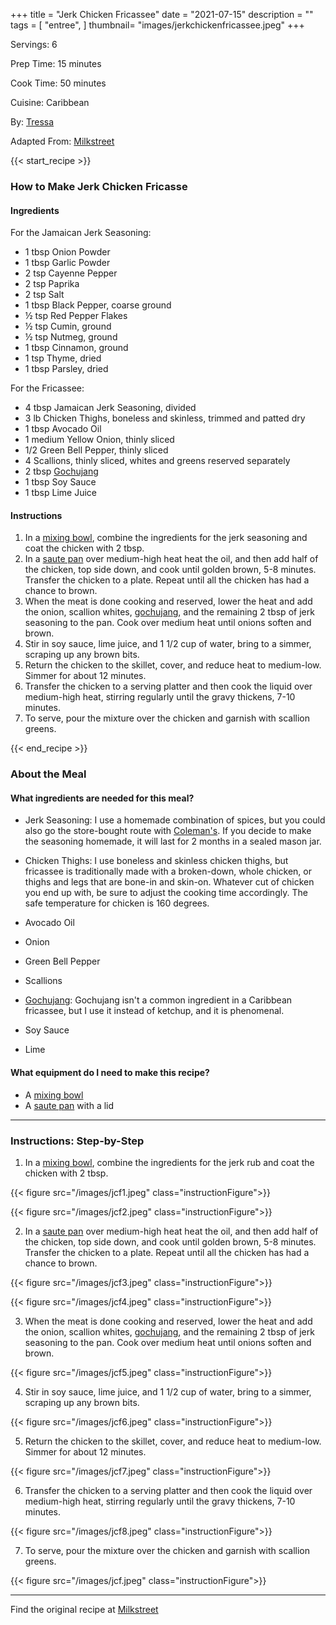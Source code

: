 +++
title = "Jerk Chicken Fricassee"
date = "2021-07-15"
description = ""
tags = [
    "entree",
]
thumbnail= "images/jerkchickenfricassee.jpeg"
+++

Servings: 6 <!--more-->

Prep Time: 15 minutes 

Cook Time: 50 minutes 

Cuisine: Caribbean

By: [Tressa](https://www.jamilghar.com/about/)

Adapted From: [Milkstreet](https://www.177milkstreet.com/recipes/jamaican-chicken-fricassee)
 
{{< start_recipe >}}

### How to Make Jerk Chicken Fricasse 

#### Ingredients  

For the Jamaican Jerk Seasoning:

* 1 tbsp Onion Powder
* 1 tbsp Garlic Powder
* 2 tsp Cayenne Pepper
* 2 tsp Paprika
* 2 tsp Salt
* 1 tbsp Black Pepper, coarse ground 
* ½ tsp Red Pepper Flakes
* ½ tsp Cumin, ground
* ½ tsp Nutmeg, ground
* 1 tbsp Cinnamon, ground
* 1 tsp Thyme, dried
* 1 tbsp Parsley, dried

For the Fricassee:

* 4 tbsp Jamaican Jerk Seasoning, divided 
* 3 lb Chicken Thighs, boneless and skinless, trimmed and patted dry
* 1 tbsp Avocado Oil 
* 1 medium Yellow Onion, thinly sliced 
* 1/2 Green Bell Pepper, thinly sliced 
* 4 Scallions, thinly sliced, whites and greens reserved separately 
* 2 tbsp [Gochujang](https://amzn.to/3al2a8Y)
* 1 tbsp Soy Sauce 
* 1 tbsp Lime Juice 

#### Instructions 

1. In a [mixing bowl](https://amzn.to/3E4wi4O), combine the ingredients for the jerk seasoning and coat the chicken with 2 tbsp. 
2. In a [saute pan](https://amzn.to/3hIzyKw) over medium-high heat heat the oil, and then add half of the chicken, top side down, and cook until golden brown, 5-8 minutes. Transfer the chicken to a plate. Repeat until all the chicken has had a chance to brown. 
3. When the meat is done cooking and reserved, lower the heat and add the onion, scallion whites, [gochujang](https://amzn.to/3al2a8Y), and the remaining 2 tbsp of jerk seasoning to the pan. Cook over medium heat until onions soften and brown.
4. Stir in soy sauce, lime juice, and 1 1/2 cup of water, bring to a simmer, scraping up any brown bits.
5. Return the chicken to the skillet, cover, and reduce heat to medium-low. Simmer for about 12 minutes.
6. Transfer the chicken to a serving platter and then cook the liquid over medium-high heat, stirring regularly until the gravy thickens, 7-10 minutes.
7. To serve, pour the mixture over the chicken and garnish with scallion greens. 

{{< end_recipe >}}

### About the Meal 

#### What ingredients are needed for this meal?

* Jerk Seasoning: I use a homemade combination of spices, but you could also go the store-bought route with [Coleman's](https://amzn.to/3G0yuuP). If you decide to make the seasoning homemade, it will last for 2 months in a sealed mason jar. 

* Chicken Thighs: I use boneless and skinless chicken thighs, but fricassee is traditionally made with a broken-down, whole chicken, or thighs and legs that are bone-in and skin-on. Whatever cut of chicken you end up with, be sure to adjust the cooking time accordingly. The safe temperature for chicken is 160 degrees. 

* Avocado Oil 

* Onion 

* Green Bell Pepper

* Scallions 

* [Gochujang](https://amzn.to/3al2a8Y): Gochujang isn't a common ingredient in a Caribbean fricassee, but I use it instead of ketchup, and it is phenomenal. 

* Soy Sauce 

* Lime 

#### What equipment do I need to make this recipe?

* A [mixing bowl](https://amzn.to/3E4wi4O)
* A [saute pan](https://amzn.to/3hIzyKw) with a lid 

---- 

### Instructions: Step-by-Step 

1. In a [mixing bowl](https://amzn.to/3E4wi4O), combine the ingredients for the jerk rub and coat the chicken with 2 tbsp. 

{{< figure src="/images/jcf1.jpeg" class="instructionFigure">}}

{{< figure src="/images/jcf2.jpeg" class="instructionFigure">}}

2. In a [saute pan](https://amzn.to/3hIzyKw) over medium-high heat heat the oil, and then add half of the chicken, top side down, and cook until golden brown, 5-8 minutes. Transfer the chicken to a plate. Repeat until all the chicken has had a chance to brown. 

{{< figure src="/images/jcf3.jpeg" class="instructionFigure">}}

{{< figure src="/images/jcf4.jpeg" class="instructionFigure">}}

3. When the meat is done cooking and reserved, lower the heat and add the onion, scallion whites, [gochujang](https://amzn.to/3al2a8Y), and the remaining 2 tbsp of jerk seasoning to the pan. Cook over medium heat until onions soften and brown.

{{< figure src="/images/jcf5.jpeg" class="instructionFigure">}}

4. Stir in soy sauce, lime juice, and 1 1/2 cup of water, bring to a simmer, scraping up any brown bits.

{{< figure src="/images/jcf6.jpeg" class="instructionFigure">}}

5. Return the chicken to the skillet, cover, and reduce heat to medium-low. Simmer for about 12 minutes.

{{< figure src="/images/jcf7.jpeg" class="instructionFigure">}}

6. Transfer the chicken to a serving platter and then cook the liquid over medium-high heat, stirring regularly until the gravy thickens, 7-10 minutes.

{{< figure src="/images/jcf8.jpeg" class="instructionFigure">}}

7. To serve, pour the mixture over the chicken and garnish with scallion greens. 

{{< figure src="/images/jcf.jpeg" class="instructionFigure">}}

---- 

Find the original recipe at [Milkstreet](https://www.177milkstreet.com/recipes/jamaican-chicken-fricassee)
